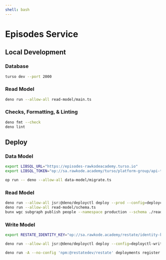 ```yaml
---
shell: bash
---
```


# Episodes Service

## Local Development

### Database

```sh {"name":"dev-db"}
turso dev --port 2000
```

### Read Model

```sh {"name":"read-model"}
deno run --allow-all read-model/main.ts
```

### Checks, Formatting, & Linting

```sh {"name":"check"}
deno fmt --check
deno lint
```

## Deploy

### Data Model

```sh {"name":"deploy-data-model"}
export LIBSQL_URL="https://episodes-rawkodeacademy.turso.io"
export LIBSQL_TOKEN="op://sa.rawkode.academy/turso/platform-group/api-token"

op run -- deno --allow-all data-model/migrate.ts
```

### Read Model

```sh {"name":"deploy-read-model"}
deno run --allow-all jsr:@deno/deployctl deploy --prod --config=deployctl-read-model.json --org="Rawkode Academy"
deno run --allow-all read-model/schema.ts
bunx wgc subgraph publish people --namespace production --schema ./read-model/schema.gql --routing-url https://plt-episodes-r.deno.dev
```

### Write Model

```sh {"name":"deploy-write-model"}
export RESTATE_IDENTITY_KEY="op://sa.rawkode.academy/restate/identity-key"

deno run --allow-all jsr:@deno/deployctl deploy --config=deployctl-write-model.json --org="Rawkode Academy" --env=RESTATE_IDENTITY_KEY=${RESTATE_IDENTITY_KEY} --env=LIBSQL_URL=${LIBSQL_URL} --env=LIBSQL_TOKEN=${LIBSQL_TOKEN}

deno run -A --no-config 'npm:@restatedev/restate' deployments register https://plt-episodes-r.deno.dev/
```
